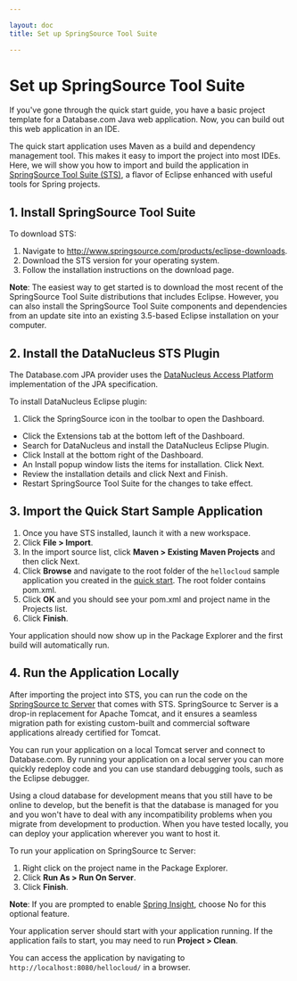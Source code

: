 ```yaml
---

layout: doc
title: Set up SpringSource Tool Suite

---
```

# Set up SpringSource Tool Suite

If you've gone through the quick start guide, you have a basic project template for a Database.com Java web application. Now, you can build out this web application in an IDE.

The quick start application uses Maven as a build and dependency management tool. This makes it easy to import the project into most IDEs. Here, we will show you how to import and build the application in [SpringSource Tool Suite (STS)](http://www.springsource.com/developer/sts), a flavor of Eclipse enhanced with useful tools for Spring projects.

## 1. Install SpringSource Tool Suite

To download STS:

1. Navigate to <http://www.springsource.com/products/eclipse-downloads>.
1.  Download the STS version for your operating system.
1.  Follow the installation instructions on the download page.

**Note**: The easiest way to get started is to download the most recent of the SpringSource Tool Suite distributions that includes Eclipse. However, you can also install the SpringSource Tool Suite components and dependencies from an update site into an existing 3.5-based Eclipse installation on your computer.

## 2. Install the DataNucleus STS Plugin

The Database.com JPA provider uses the [DataNucleus Access Platform](http://www.datanucleus.org/products/accessplatform.html) implementation of the JPA specification.

To install DataNucleus Eclipse plugin: 

1. Click the SpringSource icon in the toolbar to open the Dashboard. 
- Click the Extensions tab at the bottom left of the Dashboard. 
- Search for DataNucleus and install the DataNucleus Eclipse Plugin. 
- Click Install at the bottom right of the Dashboard. 
- An Install popup window lists the items for installation. Click Next. 
- Review the installation details and click Next and Finish. 
- Restart SpringSource Tool Suite for the changes to take effect.

## 3. Import the Quick Start Sample Application

1. Once you have STS installed, launch it with a new workspace.
1. Click **File > Import**.
1. In the import source list, click **Maven > Existing Maven Projects** and then click Next.
1. Click **Browse** and navigate to the root folder of the `hellocloud` sample application you created in the [quick start][quick-start]. The root folder contains pom.xml.
1. Click **OK** and you should see your pom.xml and project name in the Projects list.
1. Click **Finish**.

Your application should now show up in the Package Explorer and the first build will automatically run.

## 4. Run the Application Locally

After importing the project into STS, you can run the code on the [SpringSource tc Server](http://www.springsource.com/products/tcserver) that comes with STS. SpringSource tc Server is a drop-in replacement for Apache Tomcat, and it ensures a seamless migration path for existing custom-built and commercial software applications already certified for Tomcat.

You can run your application on a local Tomcat server and connect to Database.com. By running your application on a local server you can more quickly redeploy code and you can use standard debugging tools, such as the Eclipse debugger.

Using a cloud database for development means that you still have to be online to develop, but the benefit is that the database is managed for you and you won't have to deal with any incompatibility problems when you migrate from development to production. When you have tested locally, you can deploy your application wherever you want to host it.

To run your application on SpringSource tc Server:

1. Right click on the project name in the Package Explorer.
2. Click **Run As > Run On Server**.
3. Click **Finish**.

**Note**: If you are prompted to enable [Spring Insight](http://www.springsource.org/insight), choose No for this optional feature.

Your application server should start with your application running. If the application fails to start, you may need to run **Project > Clean**. 

You can access the application by navigating to `http://localhost:8080/hellocloud/` in a browser.

[quick-start]: http://javacloud:8060/force-docsite "Database.com Quick Start Guide"
